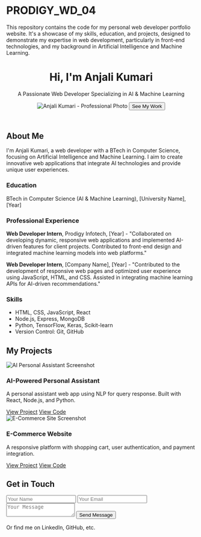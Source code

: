 # PRODIGY_WD_04
This repository contains the code for my personal web developer portfolio website. It's a showcase of my skills, education, and projects, designed to demonstrate my expertise in web development, particularly in front-end technologies, and my background in Artificial Intelligence and Machine Learning.
<html>
<header>
    <h1>Hi, I'm Anjali Kumari</h1>
    <p>A Passionate Web Developer Specializing in AI & Machine Learning</p>
    <img src="anjali-photo.jpg" alt="Anjali Kumari - Professional Photo">
    <button>See My Work</button>
</header>

<section id="about">
    <h2>About Me</h2>
    <p>I'm Anjali Kumari, a web developer with a BTech in Computer Science, focusing on Artificial Intelligence and Machine Learning. I aim to create innovative web applications that integrate AI technologies and provide unique user experiences.</p>
    <h3>Education</h3>
    <p>BTech in Computer Science (AI & Machine Learning), [University Name], [Year]</p>
    <h3>Professional Experience</h3>
    <p><strong>Web Developer Intern</strong>, Prodigy Infotech, [Year] - "Collaborated on developing dynamic, responsive web applications and implemented AI-driven features for client projects. Contributed to front-end design and integrated machine learning models into web platforms."</p>
    <p><strong>Web Developer Intern</strong>, [Company Name], [Year] - "Contributed to the development of responsive web pages and optimized user experience using JavaScript, HTML, and CSS. Assisted in integrating machine learning APIs for AI-driven recommendations."</p>
    <h3>Skills</h3>
    <ul>
        <li>HTML, CSS, JavaScript, React</li>
        <li>Node.js, Express, MongoDB</li>
        <li>Python, TensorFlow, Keras, Scikit-learn</li>
        <li>Version Control: Git, GitHub</li>
    </ul>
</section>

<section id="projects">
    <h2>My Projects</h2>
    <div class="project-card">
        <img src="ai-personal-assistant.jpg" alt="AI Personal Assistant Screenshot">
        <h3>AI-Powered Personal Assistant</h3>
        <p>A personal assistant web app using NLP for query response. Built with React, Node.js, and Python.</p>
        <a href="live-demo-link">View Project</a>
        <a href="github-repo-link">View Code</a>
    </div>
    <div class="project-card">
        <img src="ecommerce-site.jpg" alt="E-Commerce Site Screenshot">
        <h3>E-Commerce Website</h3>
        <p>A responsive platform with shopping cart, user authentication, and payment integration.</p>
        <a href="live-demo-link">View Project</a>
        <a href="github-repo-link">View Code</a>
    </div>
</section>

<section id="contact">
    <h2>Get in Touch</h2>
    <form>
        <input type="text" placeholder="Your Name">
        <input type="email" placeholder="Your Email">
        <textarea placeholder="Your Message"></textarea>
        <button type="submit">Send Message</button>
    </form>
    <p>Or find me on LinkedIn, GitHub, etc.</p>
</section>
</html>
